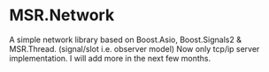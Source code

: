 # MSR.Network

A simple network library based on Boost.Asio, Boost.Signals2 & MSR.Thread. (signal/slot i.e. observer model)
Now only tcp/ip server implementation. I will add more in the next few months.
